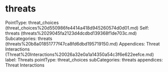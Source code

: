 # threats

PointType: threat_choices (threat_choices%20d550986fe4414a418d945260574d0d01.md)
Self: threats (threats%2029045fa2123d4dcdbd139368f1de703c.md)
Subcategories: threats (threats%20b8a01851777f47ca8fd6dbd195719150.md)
Appendices: Threat Interactions (Threat%20Interactions%20026a32e0a1a14350a54c3f6e622eefce.md)
label: Threats
pointType: threat_choices
subCategories: threats
appendices: Threat Interactions

[](Untitled%20a4af5890402442f68145e3a04caa27f3.md)